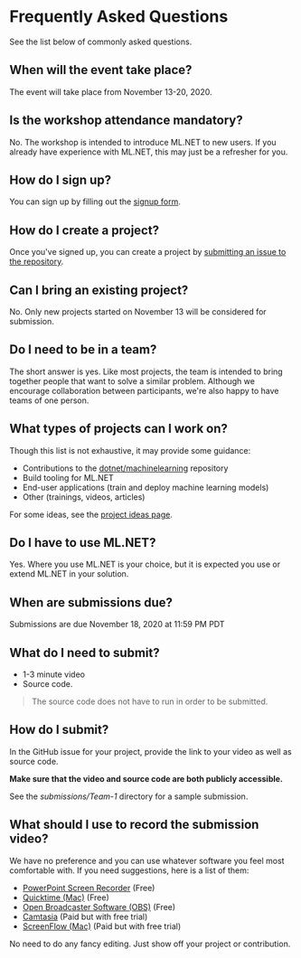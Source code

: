 # Frequently Asked Questions

See the list below of commonly asked questions.

## When will the event take place?

The event will take place from November 13-20, 2020.

## Is the workshop attendance mandatory?

No. The workshop is intended to introduce ML.NET to new users. If you already have experience with ML.NET, this may just be a refresher for you.

## How do I sign up?

You can sign up by filling out the [signup form](https://aka.ms/mlnet-hack-signup).

## How do I create a project?

Once you've signed up, you can create a project by [submitting an issue to the repository](https://github.com/virtualmlnet/test-hackathon-2020/issues/new?assignees=&labels=&template=idea.md&title=ML.NET+Hackathon+Idea).

## Can I bring an existing project?

No. Only new projects started on November 13 will be considered for submission.

## Do I need to be in a team?

The short answer is yes. Like most projects, the team is intended to bring together people that want to solve a similar problem. Although we encourage collaboration between participants, we're also happy to have teams of one person.

## What types of projects can I work on?

Though this list is not exhaustive, it may provide some guidance:

- Contributions to the [dotnet/machinelearning](https://github.com/dotnet/machinelearning) repository
- Build tooling for ML.NET
- End-user applications (train and deploy machine learning models)
- Other (trainings, videos, articles)

For some ideas, see the [project ideas page](project-ideas.md).

## Do I have to use ML.NET?

Yes. Where you use ML.NET is your choice, but it is expected you use or extend ML.NET in your solution.

## When are submissions due?

Submissions are due November 18, 2020 at 11:59 PM PDT

## What do I need to submit?

- 1-3 minute video
- Source code.

> The source code does not have to run in order to be submitted.

## How do I submit?

In the GitHub issue for your project, provide the link to your video as well as source code.

**Make sure that the video and source code are both publicly accessible.**

See the *submissions/Team-1* directory for a sample submission.

## What should I use to record the submission video?

We have no preference and you can use whatever software you feel most comfortable with. If you need suggestions, here is a list of them:

- [PowerPoint Screen Recorder](https://support.microsoft.com/en-us/office/record-your-screen-in-powerpoint-0b4c3f65-534c-4cf1-9c59-402b6e9d79d0) (Free)
- [Quicktime (Mac)](https://support.apple.com/en-us/HT208721) (Free)
- [Open Broadcaster Software (OBS)](https://obsproject.com/) (Free)
- [Camtasia](https://www.techsmith.com/video-editor.html) (Paid but with free trial)
- [ScreenFlow (Mac)](https://www.telestream.net/screenflow/overview.htm) (Paid but with free trial)

No need to do any fancy editing. Just show off your project or contribution.